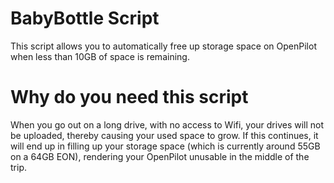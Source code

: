# BabyBottle Script
This script allows you to automatically free up storage space on OpenPilot when less than 10GB of space is remaining.

# Why do you need this script
When you go out on a long drive, with no access to Wifi, your drives will not be uploaded, thereby causing your used space to grow.  If this continues, it will end up in filling up your storage space (which is currently around 55GB on a 64GB EON), rendering your OpenPilot unusable in the middle of the trip.

